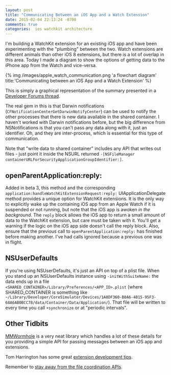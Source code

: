 ```yaml
---
layout: post
title: "Communicating Between an iOS App and a Watch Extension"
date: 2015-02-04 22:13:24 -0700
comments: true
categories:  ios watchkit architecture
---
```


I'm building a WatchKit extension for an existing iOS app and have been experimenting with the "plumbing" between the two. Watch extensions are different animals than other iOS 8 extensions, but there is a lot of overlap in this area. Today I made a diagram to show the options of getting data to the iPhone app from the Watch and vice-versa.

{% img /images/apple_watch_communication.png 'a flowchart diagram' title:'Communicating between an iOS App and a Watch Extension' %}

This is simply a graphical representation of the summary presented in a [Developer Forums thread](https://devforums.apple.com/thread/256667?tstart=0).

The real gem in this is that Darwin notifications (`CFNotificationCenterGetDarwinNotifyCenter`) can be used to notify the other processes that there is new data available in the shared container. I haven't worked with Darwin notifications before, but the big difference from NSNotifications is that you can't pass any data along with it, just an identifier. Oh, and they are inter-process, which is essential for this type of communication.

Note that "write data to shared container" includes any API that writes out files - just point it inside the NSURL returned `-[NSFileManager containerURLForSecurityApplicationGroupIdentifier:]`.

## openParentApplication:reply:

Added in beta 3, this method and the corresponding `application:handleWatchKitExtensionRequest:reply:` UIApplicationDelegate method provides a unique option for WatchKit extensions. It is the only way to explicitly wake up the containing iOS app from an Apple Watch if it is suspended or not running, but note that the iOS app is awoken _in the background_. The `reply` block allows the iOS app to return a small amount of data to the WatchKit extension, but care must be taken with it. You'll get a warning if the logic on the iOS app side doesn't call the reply block. Also, ensure that the previous call to `openParentApplication:reply:` has finished before making another. I've had calls ignored because a previous one was in flight.

## NSUserDefaults

If you're using NSUserDefaults, it's just an API on top of a plist file. When you stand up an NSUserDefaults instance using `-initWithSuiteName:` the data ends up in a file `<SHARED_CONTAINER>/Library/Preferences/<APP_ID>.plist` (where SHARED_CONTAINER is something like `~/Library/Developer/CoreSimulator/Devices/1A8DF360-B0A6-4815-95F3-68A6AB0BCC78/data/Container/Data/Application/`). That file will be written to every time you call `+synchronize` or at "periodic intervals".

## Other Tidbits

[MMWormhole](https://github.com/mutualmobile/MMWormhole) is a very neat library which handles a lot of these details for you providing a simple API for passing messages between an iOS app and extensions.

Tom Harrington has some great [extension development tips](http://atomicbird.com/blog/ios-app-extension-tips).

Remember to [stay away from the file coordination APIs](https://developer.apple.com/library/ios/technotes/tn2408/_index.html).

